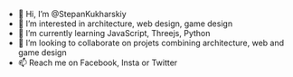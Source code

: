 - 👋 Hi, I’m @StepanKukharskiy
- 👀 I’m interested in architecture, web design, game design
- 🌱 I’m currently learning JavaScript, Threejs, Python
- 💞️ I’m looking to collaborate on projets combining architecture, web and game design
- 📫 Reach me on Facebook, Insta or Twitter

<!---
StepanKukharskiy/StepanKukharskiy is a ✨ special ✨ repository because its `README.md` (this file) appears on your GitHub profile.
You can click the Preview link to take a look at your changes.
--->
